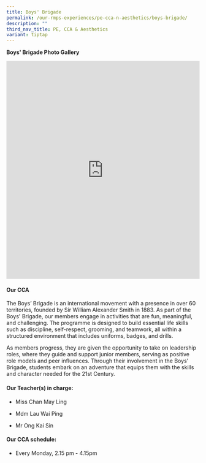 ```yaml
---
title: Boys' Brigade
permalink: /our-rmps-experiences/pe-cca-n-aesthetics/boys-brigade/
description: ""
third_nav_title: PE, CCA & Aesthetics
variant: tiptap
---
```

<p><strong>Boys' Brigade Photo Gallery</strong>
</p>
<div class="iframe-wrapper">
<iframe height="569" width="100%" allowfullscreen="true" frameborder="0" src="https://docs.google.com/presentation/d/e/2PACX-1vTFz1jGp9-_VQmsY1Go2gSPY3EkzZwCspM6MJcj7qXhwfEVB11z33QQ0RJlf6mteYw7bE_Rz3cSvA1P/embed?start=true&amp;loop=true&amp;delayms=3000"></iframe>
</div>
<h4><strong>Our CCA</strong></h4>
<p>The Boys’ Brigade is an international movement with a presence in over
60 territories, founded by Sir William Alexander Smith in 1883. As part
of the Boys' Brigade, our members engage in activities that are fun, meaningful,
and challenging. The programme is designed to build essential life skills
such as discipline, self-respect, grooming, and teamwork, all within a
structured environment that includes uniforms, badges, and drills.</p>
<p>As members progress, they are given the opportunity to take on leadership
roles, where they guide and support junior members, serving as positive
role models and peer influences. Through their involvement in the Boys’
Brigade, students embark on an adventure that equips them with the skills
and character needed for the 21st Century.</p>
<h4><strong>Our Teacher(s) in charge:</strong></h4>
<ul data-tight="true" class="tight">
<li>
<p>Miss Chan May Ling</p>
</li>
<li>
<p>Mdm Lau Wai Ping</p>
</li>
<li>
<p>Mr Ong Kai Sin</p>
</li>
</ul>
<h4><strong>Our CCA schedule:</strong></h4>
<ul data-tight="true" class="tight">
<li>
<p>Every Monday, 2.15 pm - 4.15pm</p>
</li>
</ul>
<p></p>